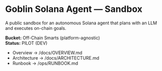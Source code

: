 # Goblin Solana Agent — Sandbox
A public sandbox for an autonomous Solana agent that plans with an LLM and executes on-chain goals.

**Bucket:** Off-Chain Smarts (platform-agnostic)  
**Status:** PILOT (DEV)

- Overview → /docs/OVERVIEW.md  
- Architecture → /docs/ARCHITECTURE.md  
- Runbook → /ops/RUNBOOK.md
